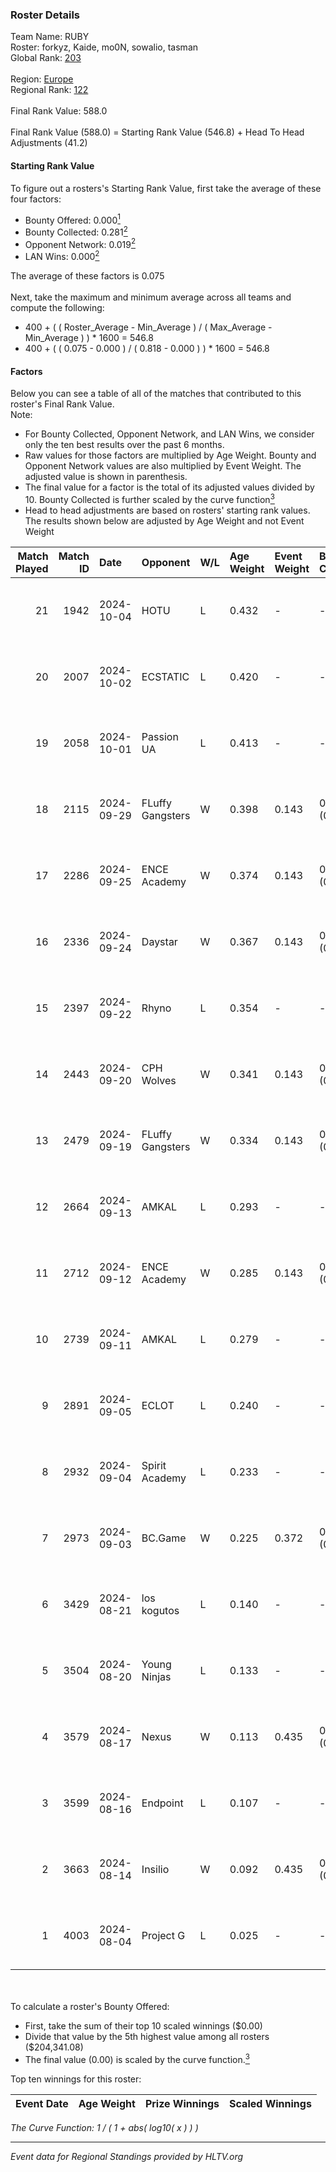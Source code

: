 ### Roster Details<br />
Team Name: RUBY<br />
Roster: forkyz, Kaide, mo0N, sowalio, tasman<br />
Global Rank: [203](../../standings_global_2025_01_27.md)<br />
<br />
Region: [Europe]( ../../standings_europe_2025_01_27.md)<br />
Regional Rank: [122]( ../../standings_europe_2025_01_27.md)<br />
<br />
Final Rank Value:  588.0<br />
<br />
Final Rank Value (588.0) = Starting Rank Value (546.8) + Head To Head Adjustments (41.2)<br />

#### Starting Rank Value<br />
To figure out a rosters's Starting Rank Value, first take the average of these four factors:<br />
- Bounty Offered: 0.000[<sup>1</sup>](#table2)
- Bounty Collected: 0.281[<sup>2</sup>](#table1)
- Opponent Network: 0.019[<sup>2</sup>](#table1)
- LAN Wins: 0.000[<sup>2</sup>](#table1)

The average of these factors is 0.075<br />
<br />
Next, take the maximum and minimum average across all teams and compute the following:<br />
- 400 + ( ( Roster_Average - Min_Average ) / ( Max_Average - Min_Average ) ) * 1600 = 546.8
- 400 + ( ( 0.075 - 0.000 ) / ( 0.818 - 0.000 ) ) * 1600 = 546.8


#### Factors<br />
Below you can see a table of all of the matches that contributed to this roster's Final Rank Value.<br />
Note:<br />

- For Bounty Collected, Opponent Network, and LAN Wins, we consider only the ten best results over the past 6 months.
- Raw values for those factors are multiplied by Age Weight. Bounty and Opponent Network values are also multiplied by Event Weight. The adjusted value is shown in parenthesis.
- The final value for a factor is the total of its adjusted values divided by 10. Bounty Collected is further scaled by the curve function[<sup>3</sup>](#curveFunction)
- Head to head adjustments are based on rosters' starting rank values. The results shown below are adjusted by Age Weight and not Event Weight
<span id="table1"></span><br />


| Match Played | Match ID | Date       | Opponent         | W/L | Age Weight | Event Weight | Bounty Collected | Opponent Network | LAN Wins  | H2H Adj. | Roster                                 |
| -: | -: | :- | :- | :- | :- | :- | :- | :- | :- | -: | :- |
|           21 |     1942 | 2024-10-04 | HOTU             | L   | 0.432      | -            | -                | -                | -         |    -3.96 | forkyz, Kaide, mo0N, sowalio, tasman   |
|           20 |     2007 | 2024-10-02 | ECSTATIC         | L   | 0.420      | -            | -                | -                | -         |    -1.39 | forkyz, Kaide, mo0N, sowalio, tasman   |
|           19 |     2058 | 2024-10-01 | Passion UA       | L   | 0.413      | -            | -                | -                | -         |    -0.68 | forkyz, Kaide, mo0N, sowalio, tasman   |
|           18 |     2115 | 2024-09-29 | FLuffy Gangsters | W   | 0.398      | 0.143        | 0.015 (0.001)    | 0.605 (0.034)    | 0 (0.000) |     8.82 | forkyz, Kaide, mo0N, sowalio, tasman   |
|           17 |     2286 | 2024-09-25 | ENCE Academy     | W   | 0.374      | 0.143        | 0.015 (0.001)    | 0.285 (0.015)    | 0 (0.000) |     8.46 | forkyz, Kaide, mo0N, sowalio, tasman   |
|           16 |     2336 | 2024-09-24 | Daystar          | W   | 0.367      | 0.143        | 0.001 (0.000)    | 0.058 (0.003)    | 0 (0.000) |     7.70 | forkyz, Kaide, mo0N, sowalio, tasman   |
|           15 |     2397 | 2024-09-22 | Rhyno            | L   | 0.354      | -            | -                | -                | -         |    -3.17 | forkyz, Kaide, mo0N, sowalio, tasman   |
|           14 |     2443 | 2024-09-20 | CPH Wolves       | W   | 0.341      | 0.143        | 0.003 (0.000)    | 0.326 (0.016)    | 0 (0.000) |     8.34 | forkyz, Kaide, mo0N, sowalio, tasman   |
|           13 |     2479 | 2024-09-19 | FLuffy Gangsters | W   | 0.334      | 0.143        | 0.015 (0.001)    | 0.605 (0.029)    | 0 (0.000) |     7.84 | forkyz, Kaide, mo0N, sowalio, tasman   |
|           12 |     2664 | 2024-09-13 | AMKAL            | L   | 0.293      | -            | -                | -                | -         |    -3.15 | Chill, Kaide, mo0N, Something, sowalio |
|           11 |     2712 | 2024-09-12 | ENCE Academy     | W   | 0.285      | 0.143        | 0.015 (0.001)    | 0.285 (0.012)    | 0 (0.000) |     6.85 | Chill, Kaide, mo0N, Something, sowalio |
|           10 |     2739 | 2024-09-11 | AMKAL            | L   | 0.279      | -            | -                | -                | -         |    -3.02 | Chill, Kaide, mo0N, Something, sowalio |
|            9 |     2891 | 2024-09-05 | ECLOT            | L   | 0.240      | -            | -                | -                | -         |    -0.12 | Chill, Kaide, mo0N, Something, sowalio |
|            8 |     2932 | 2024-09-04 | Spirit Academy   | L   | 0.233      | -            | -                | -                | -         |    -0.54 | Chill, Kaide, mo0N, Something, sowalio |
|            7 |     2973 | 2024-09-03 | BC.Game          | W   | 0.225      | 0.372        | 0.049 (0.004)    | 0.368 (0.031)    | 0 (0.000) |     5.98 | Chill, Kaide, mo0N, Something, sowalio |
|            6 |     3429 | 2024-08-21 | los kogutos      | L   | 0.140      | -            | -                | -                | -         |    -0.14 | Chill, Kaide, mo0N, Something, sowalio |
|            5 |     3504 | 2024-08-20 | Young Ninjas     | L   | 0.133      | -            | -                | -                | -         |    -1.31 | Chill, Kaide, mo0N, Something, sowalio |
|            4 |     3579 | 2024-08-17 | Nexus            | W   | 0.113      | 0.435        | 0.407 (0.020)    | 0.772 (0.038)    | 0 (0.000) |     3.55 | Chill, Kaide, mo0N, Something, sowalio |
|            3 |     3599 | 2024-08-16 | Endpoint         | L   | 0.107      | -            | -                | -                | -         |    -0.57 | Chill, Kaide, mo0N, Something, sowalio |
|            2 |     3663 | 2024-08-14 | Insilio          | W   | 0.092      | 0.435        | 0.015 (0.001)    | 0.273 (0.011)    | 0 (0.000) |     2.25 | Chill, Kaide, mo0N, Something, sowalio |
|            1 |     4003 | 2024-08-04 | Project G        | L   | 0.025      | -            | -                | -                | -         |    -0.54 | dekz, fostar, Kaide, mo0N, sowalio     |

<br />
<span id="table2"></span><br />
To calculate a roster's Bounty Offered:<br />

- First, take the sum of their top 10 scaled winnings ($0.00)
- Divide that value by the 5th highest value among all rosters ($204,341.08)
- The final value (0.00) is scaled by the curve function.[<sup>3</sup>](#curveFunction)

Top ten winnings for this roster:<br />

| Event Date | Age Weight | Prize Winnings | Scaled Winnings |
| :- | -: | :- | :- |


<span id="curveFunction"></span>_The Curve Function: 1 / ( 1 + abs( log10( x ) ) )_<br />

---
_Event data for Regional Standings provided by HLTV.org_<br />
